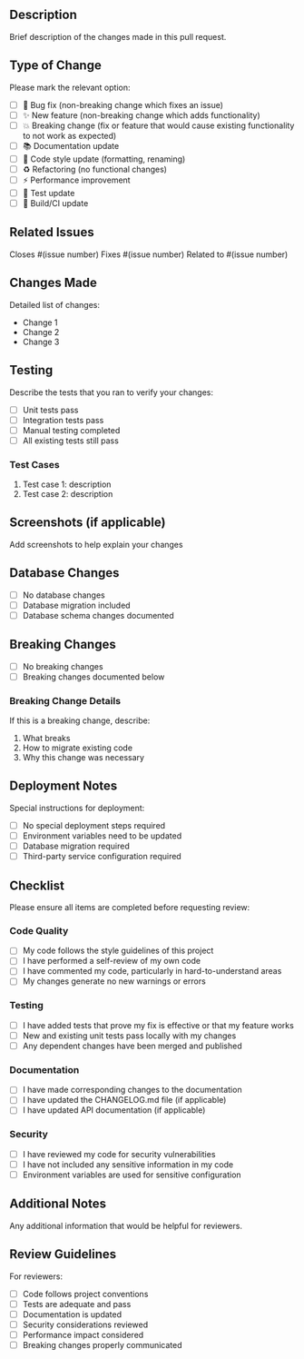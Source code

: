 ## Description
Brief description of the changes made in this pull request.

## Type of Change
Please mark the relevant option:

- [ ] 🐛 Bug fix (non-breaking change which fixes an issue)
- [ ] ✨ New feature (non-breaking change which adds functionality)
- [ ] 💥 Breaking change (fix or feature that would cause existing functionality to not work as expected)
- [ ] 📚 Documentation update
- [ ] 🎨 Code style update (formatting, renaming)
- [ ] ♻️ Refactoring (no functional changes)
- [ ] ⚡ Performance improvement
- [ ] 🧪 Test update
- [ ] 🔧 Build/CI update

## Related Issues
Closes #(issue number)
Fixes #(issue number)
Related to #(issue number)

## Changes Made
Detailed list of changes:
- Change 1
- Change 2
- Change 3

## Testing
Describe the tests that you ran to verify your changes:

- [ ] Unit tests pass
- [ ] Integration tests pass
- [ ] Manual testing completed
- [ ] All existing tests still pass

### Test Cases
1. Test case 1: description
2. Test case 2: description

## Screenshots (if applicable)
Add screenshots to help explain your changes

## Database Changes
- [ ] No database changes
- [ ] Database migration included
- [ ] Database schema changes documented

## Breaking Changes
- [ ] No breaking changes
- [ ] Breaking changes documented below

### Breaking Change Details
If this is a breaking change, describe:
1. What breaks
2. How to migrate existing code
3. Why this change was necessary

## Deployment Notes
Special instructions for deployment:
- [ ] No special deployment steps required
- [ ] Environment variables need to be updated
- [ ] Database migration required
- [ ] Third-party service configuration required

## Checklist
Please ensure all items are completed before requesting review:

### Code Quality
- [ ] My code follows the style guidelines of this project
- [ ] I have performed a self-review of my own code
- [ ] I have commented my code, particularly in hard-to-understand areas
- [ ] My changes generate no new warnings or errors

### Testing
- [ ] I have added tests that prove my fix is effective or that my feature works
- [ ] New and existing unit tests pass locally with my changes
- [ ] Any dependent changes have been merged and published

### Documentation
- [ ] I have made corresponding changes to the documentation
- [ ] I have updated the CHANGELOG.md file (if applicable)
- [ ] I have updated API documentation (if applicable)

### Security
- [ ] I have reviewed my code for security vulnerabilities
- [ ] I have not included any sensitive information in my code
- [ ] Environment variables are used for sensitive configuration

## Additional Notes
Any additional information that would be helpful for reviewers.

## Review Guidelines
For reviewers:
- [ ] Code follows project conventions
- [ ] Tests are adequate and pass
- [ ] Documentation is updated
- [ ] Security considerations reviewed
- [ ] Performance impact considered
- [ ] Breaking changes properly communicated
